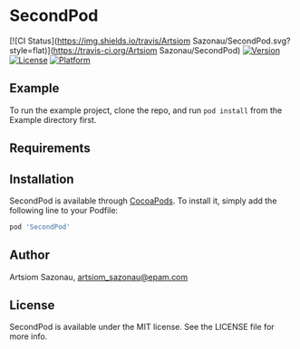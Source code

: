 # SecondPod

[![CI Status](https://img.shields.io/travis/Artsiom Sazonau/SecondPod.svg?style=flat)](https://travis-ci.org/Artsiom Sazonau/SecondPod)
[![Version](https://img.shields.io/cocoapods/v/SecondPod.svg?style=flat)](https://cocoapods.org/pods/SecondPod)
[![License](https://img.shields.io/cocoapods/l/SecondPod.svg?style=flat)](https://cocoapods.org/pods/SecondPod)
[![Platform](https://img.shields.io/cocoapods/p/SecondPod.svg?style=flat)](https://cocoapods.org/pods/SecondPod)

## Example

To run the example project, clone the repo, and run `pod install` from the Example directory first.

## Requirements

## Installation

SecondPod is available through [CocoaPods](https://cocoapods.org). To install
it, simply add the following line to your Podfile:

```ruby
pod 'SecondPod'
```

## Author

Artsiom Sazonau, artsiom_sazonau@epam.com

## License

SecondPod is available under the MIT license. See the LICENSE file for more info.
